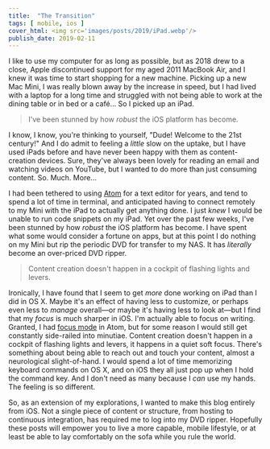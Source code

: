 ```yaml
---
title:  "The Transition"
tags: [ mobile, ios ]
cover_html: <img src='images/posts/2019/iPad.webp'/>
publish_date: 2019-02-11
---
```


I like to use my computer for as long as possible, but as 2018 drew to a close, Apple discontinued support for my aged 2011 MacBook Air, and I knew it was time to start shopping for a new machine. Picking up a new Mac Mini, I was really blown away by the increase in speed, but I had lived with a laptop for a long time and struggled with not being able to work at the dining table or in bed or a café... So I picked up an iPad.

> I've been stunned by how *robust* the iOS platform has become.

I know, I know, you're thinking to yourself, "Dude! Welcome to the 21st century!" And I do admit to feeling a *little* slow on the uptake, but I have used iPads before and have never been happy with them as content-creation devices. Sure, they've always been lovely for reading an email and watching videos on YouTube, but I wanted to do more than just consuming content. So. Much. More...

I had been tethered to using [Atom](https://atom.io) for a text editor for years, and tend to spend a lot of time in terminal, and anticipated having to connect remotely to my Mini with the iPad to actually get anything done. I just *knew* I would be unable to run code snippets on my iPad. Yet over the past few weeks, I've been stunned by how *robust* the iOS platform has become. I have spent what some would consider a fortune on apps, but at this point I do nothing on my Mini but rip the periodic DVD for transfer to my NAS. It has *literally* become an over-priced DVD ripper.

> Content creation doesn't happen in a cockpit of flashing lights and levers. 


Ironically, I have found that I seem to get *more* done working on iPad than I did in OS X. Maybe it's an effect of having less to customize, or perhaps even less to *manage* overall—or maybe it's having less to look at—but I find that my *focus* is much sharper in iOS. I'm actually able to focus on writing. Granted, I had 
[focus mode](https://atom.io/packages/atom-focus-mode) in Atom, but for some reason I would still get constantly side-railed into minutiae. Content creation doesn't happen in a cockpit of flashing lights and levers, it happens in a quiet soft focus. There's something about being able to reach out and touch your content, almost a neurological slight-of-hand. I would spend a lot of time memorizing keyboard commands on OS X, and on iOS they all just pop up when I hold the command key. And I don't need as many because I *can* use my hands. The feeling is so different.

So, as an extension of my explorations, I wanted to make this blog entirely from iOS. Not a single piece of content or structure, from hosting to continuous integration, has required me to log into my DVD ripper. Hopefully these posts will empower you to live a more capable, mobile lifestyle, or at least be able to lay comfortably on the sofa while you rule the world.
